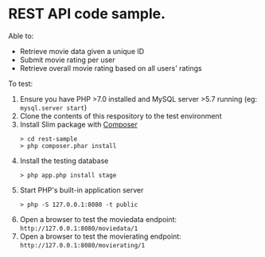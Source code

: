 # REST API code sample.

Able to:
 * Retrieve movie data given a unique ID
 * Submit movie rating per user
 * Retrieve overall movie rating based on all users' ratings

To test:
1. Ensure you have PHP >7.0 installed and MySQL server >5.7 running (eg: `mysql.server start`)
1. Clone the contents of this respository to the test environment
1. Install Slim package with [Composer](https://getcomposer.org)
   ```
   > cd rest-sample
   > php composer.phar install
   ```
4. Install the testing database
   ```
   > php app.php install stage
   ```
5. Start PHP's built-in application server
   ```
   > php -S 127.0.0.1:8080 -t public
   ```
6. Open a browser to test the moviedata endpoint: `http://127.0.0.1:8080/moviedata/1`
7. Open a browser to test the movierating endpoint: `http://127.0.0.1:8080/movierating/1`
